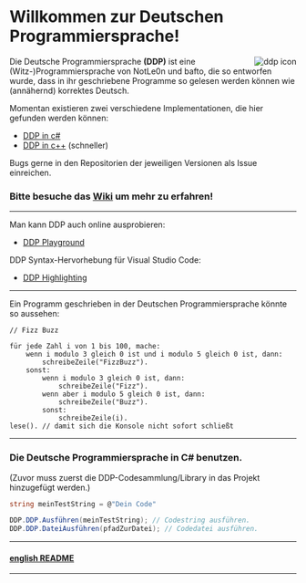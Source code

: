 # Willkommen zur Deutschen Programmiersprache!
<img 
     src="https://user-images.githubusercontent.com/26361108/130243423-2e78015a-279a-4906-9804-c2f23a78f5b4.png" 
     alt="ddp icon"
     align="right"
/>

Die Deutsche Programmiersprache **(DDP)** ist eine (Witz-)Programmiersprache von NotLe0n und bafto, die so entworfen wurde, dass in ihr geschriebene Programme so gelesen werden können wie (annähernd) korrektes Deutsch.

Momentan existieren zwei verschiedene Implementationen, die hier gefunden werden können:
- [DDP in c#](https://github.com/NotLe0n/Die-Deutsche-Programmiersprache)
- [DDP in c++](https://github.com/bafto/DDP-cpp) (schneller)

Bugs gerne in den Repositorien der jeweiligen Versionen als Issue einreichen.

### Bitte besuche das [Wiki](https://github.com/NotLe0n/Die-Deutsche-Programmiersprache/wiki) um mehr zu erfahren!

***

Man kann DDP auch online ausprobieren:
- [DDP Playground](https://github.com/bafto/DDP_Playground)

DDP Syntax-Hervorhebung für Visual Studio Code:
- [DDP Highlighting](https://github.com/NotLe0n/DDP-highlighting)

***

Ein Programm geschrieben in der Deutschen Programmiersprache könnte so aussehen:
```
// Fizz Buzz

für jede Zahl i von 1 bis 100, mache:
    wenn i modulo 3 gleich 0 ist und i modulo 5 gleich 0 ist, dann:
        schreibeZeile("FizzBuzz").
    sonst:
        wenn i modulo 3 gleich 0 ist, dann:
            schreibeZeile("Fizz").
        wenn aber i modulo 5 gleich 0 ist, dann:
            schreibeZeile("Buzz").
        sonst:
            schreibeZeile(i).
lese(). // damit sich die Konsole nicht sofort schließt
```
***
### Die Deutsche Programmiersprache in C# benutzen.

(Zuvor muss zuerst die DDP-Codesammlung/Library in das Projekt hinzugefügt werden.)
```c#
string meinTestString = @"Dein Code"

DDP.DDP.Ausführen(meinTestString); // Codestring ausführen.
DDP.DDP.DateiAusführen(pfadZurDatei); // Codedatei ausführen.
```

***
#### [english README](https://github.com/NotLe0n/Die-Deutsche-Programmiersprache/blob/master/README-EN.md)
***
